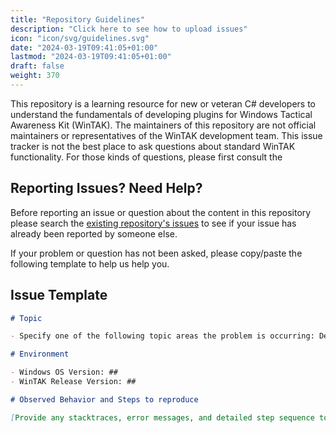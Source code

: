 ```yaml
---
title: "Repository Guidelines"
description: "Click here to see how to upload issues"
icon: "icon/svg/guidelines.svg"
date: "2024-03-19T09:41:05+01:00"
lastmod: "2024-03-19T09:41:05+01:00"
draft: false
weight: 370
---
```


This repository is a learning resource for new or veteran C# developers to understand the fundamentals of developing plugins for Windows Tactical Awareness Kit (WinTAK). The maintainers of this repository are not official maintainers or representatives of the WinTAK development team. This issue tracker is not the best place to ask questions about standard WinTAK functionality. For those kinds of questions, please first consult the 

## Reporting Issues? Need Help?

Before reporting an issue or question about the content in this repository please search the [existing repository's issues](https://github.com/Hellikandra/LearnWinTAK/issues) to see if your issue has already been reported by someone else.

If your problem or question has not been asked, please copy/paste the following template to help us help you.

## Issue Template

```md
# Topic

- Specify one of the following topic areas the problem is occurring: Demo AI / Demo Camera / Demo Hello World / Documentation

# Environment

- Windows OS Version: ##
- WinTAK Release Version: ##

# Observed Behavior and Steps to reproduce

[Provide any stacktraces, error messages, and detailed step sequence to create the issue. The more details you provide will improve our ability to replicate your setup and identify potential issues.]

```
